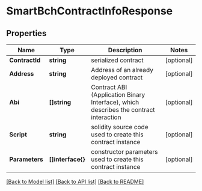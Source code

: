 # SmartBchContractInfoResponse

## Properties

Name | Type | Description | Notes
------------ | ------------- | ------------- | -------------
**ContractId** | **string** | serialized contract | [optional] 
**Address** | **string** | Address of an already deployed contract | [optional] 
**Abi** | **[]string** | Contract ABI (Application Binary Interface), which describes the contract interaction | [optional] 
**Script** | **string** | solidity source code used to create this contract instance | [optional] 
**Parameters** | **[]interface{}** | constructor parameters used to create this contract instance | [optional] 

[[Back to Model list]](../README.md#documentation-for-models) [[Back to API list]](../README.md#documentation-for-api-endpoints) [[Back to README]](../README.md)


